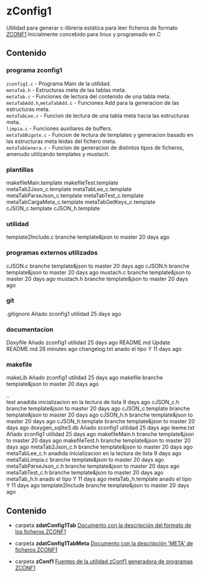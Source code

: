 # zConfig1
Utilidad para generar c-libreria estática para leer ficheros de formato [ZCONF1][TAB_ZCONF1]
Inicialmente concebido para linux y programado en C
## Contenido

### programa zconfig1
`zconfig1.c`    - Programa Main de la utilidad.  
`metaTab.h`	    - Estructuras meta de las tablas meta.  
`metaTab.c`	    - Funciones de lectura del contenido de una tabla meta.  
`metaTabAdd.h`,`metaTabAdd.c`  - Funciones Add para la generacion de las estructuras meta.  
`metaTabLee.c`	- Funcion de lectura de una tabla meta hacia las estructuras meta.  
`limpia.c`	    - Funciones auxiliares de buffers.  
`metaTabBigote.c`	- Funcion de lectura de templates y generacion basado en las estructuras meta leidas del fichero meta.  
`metaTabGenera.c`	- Funcion de generacion de distintos tipos de ficheros, amenudo utilizando templates y mustach.  
### plantillas
makefileMain.template
makefileTest.template	
metaTab2Json_c.template	
metaTabLee_c.template	
metaTabParseJson_c.template	
metaTabTest_c.template	
metaTabCargaMeta_c.template
metaTabGetKeys_c.template
cJSON_c.template
cJSON_h.template	

### utilidad
template2Include.c	branche template&json to master	20 days ago

### programas externos utilizados
cJSON.c	branche template&json to master	20 days ago
cJSON.h	branche template&json to master	20 days ago
mustach.c	branche template&json to master	20 days ago
mustach.h	branche template&json to master	20 days ago

### git
.gitignore	Añado zconfig1 utilidad	25 days ago

### documentacion
Doxyfile	Añado zconfig1 utilidad	25 days ago
README.md	Update README.md	28 minutes ago
changelog.txt	anado el tipo Y	11 days ago

### makefile
makeLib	Añado zconfig1 utilidad	25 days ago
makefile	branche template&json to master	20 days ago




..		
test	anadida inicializacion en la lectura de lista	9 days ago
cJSON_c.h	branche template&json to master	20 days ago
cJSON_c.template	branche template&json to master	20 days ago
cJSON_h.h	branche template&json to master	20 days ago
cJSON_h.template	branche template&json to master	20 days ago
doxygen_sqlite3.db	Añado zconfig1 utilidad	25 days ago
leeme.txt	Añado zconfig1 utilidad	25 days ago
makefileMain.h	branche template&json to master	20 days ago
makefileTest.h	branche template&json to master	20 days ago
metaTab2Json_c.h	branche template&json to master	20 days ago
metaTabLee_c.h	anadida inicializacion en la lectura de lista	9 days ago
metaTabLimpia.c	branche template&json to master	20 days ago
metaTabParseJson_c.h	branche template&json to master	20 days ago
metaTabTest_c.h	branche template&json to master	20 days ago
metaTab_h.h	anado el tipo Y	11 days ago
metaTab_h.template	anado el tipo Y	11 days ago
template2Include	branche template&json to master	20 days ago



## Contenido
* carpeta **zdatConfig1Tab** 
[Documento con la descripción del formato de los ficheros ZCONF1][TAB_ZCONF1]

* carpeta **zdatConfig1TabMeta** 
[Documento con la descripción 'META' de ficheros ZCONF1][META_ZCONF1]

* carpeta **zConf1** 
[Fuentes de la utilidad zConf1 generadora de programas ZCONF1][ZCONF1]



[TAB_ZCONF1]: ../zdatConfig1Tab/readme.md "Descripción del formato de ficheros ZCONF1"
[META_ZCONF1]: ../zdatConfig1TabMeta/readme.md "Descripción del formato de ficheros META_ZCONF1"
[ZCONF1]: README.md "Fuentes en C para la generación de programas de manejo de ficheros ZCONF1"
